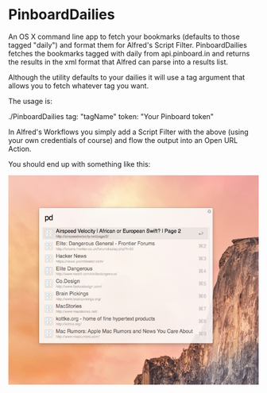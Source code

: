 PinboardDailies
===============

An OS X command line app to fetch your bookmarks (defaults to those tagged "daily") and format them for Alfred's Script Filter.
PinboardDailies fetches the bookmarks tagged with daily from api.pinboard.in and returns the results 
in the xml format that Alfred can parse into a results list. 

Although the utility defaults to your dailies it will use a tag argument that allows you to fetch whatever tag you want.

The usage is:

./PinboardDailies tag: "tagName" token: "Your Pinboard token"

In Alfred's Workflows you simply add a Script Filter with the above (using your own credentials of course) 
and flow the output into an Open URL Action.

You should end up with something like this:

![](example.jpg?raw=true "Screenshot of Alfred showing bookmark results.")
